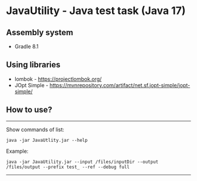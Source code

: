 # JavaUtility - Java test task (Java 17)

## Assembly system

- Gradle 8.1


## Using libraries

* lombok - https://projectlombok.org/
* JOpt Simple - https://mvnrepository.com/artifact/net.sf.jopt-simple/jopt-simple/

## How to use?
***

Show commands of list:

```
java -jar JavaUtlity.jar --help
```

Example:

```
java -jar JavaUtility.jar --input /files/inputDir --output /files/output --prefix test_ --ref --debug full
```

***